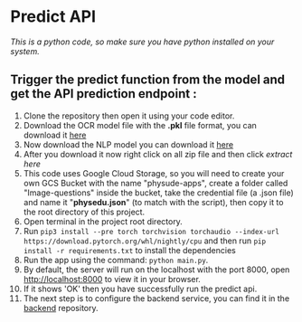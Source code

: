 # Predict API
*This is a python code, so make sure you have python installed on your system.*

## Trigger the predict function from the model and get the API prediction endpoint :

1. Clone the repository then open it using your code editor.
2. Download the OCR model file with the __.pkl__ file format, you can download it [here](https://drive.google.com/file/d/1mPkD_LbiXgNRYdDyaSfc95oz2Piu6Inq/view?usp=sharing)
3. Now download the NLP model you can download it [here](https://drive.google.com/file/d/1hqUd9mQQ-X3M5Y6zi0W_uozhSWNjnwwb/view?usp=sharing)
4. After you download it now right click on all zip file and then click *extract here*
5. This code uses Google Cloud Storage, so you will need to create your own GCS Bucket with the name "physude-apps", create a folder called "Image-questions" inside the bucket, take the credential file (a .json file) and name it "__physedu.json__" (to match with the script), then copy it to the root directory of this project.
6. Open terminal in the project root directory.
7. Run `pip3 install --pre torch torchvision torchaudio --index-url https://download.pytorch.org/whl/nightly/cpu` and then run `pip install -r requirements.txt` to install the dependencies
8. Run the app using the command: `python main.py`.
9. By default, the server will run on the localhost with the port 8000, open [http://localhost:8000](http://localhost:8000) to view it in your browser.
10. If it shows 'OK' then you have successfully run the predict api.
11. The next step is to configure the backend service, you can find it in the [backend](/) repository.
